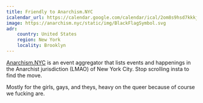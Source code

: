 ```yaml
---
title: Friendly to Anarchism.NYC
icalendar_url: https://calendar.google.com/calendar/ical/2om8s9hsd7kkkjcc88kon65i2o%40group.calendar.google.com/public/basic.ics
image: https://anarchism.nyc/static/img/BlackFlagSymbol.svg
adr:
    country: United States
    region: New York
    locality: Brooklyn
---
```


[Anarchism.NYC](https://Anarchism.NYC/) is an event aggregator that lists events and happenings in the Anarchist jurisdiction (LMAO) of New York City. Stop scrolling insta to find the move.

Mostly for the girls, gays, and theys, heavy on the queer because of course we fucking are.
